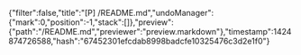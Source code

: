 {"filter":false,"title":"[P] /README.md","undoManager":{"mark":0,"position":-1,"stack":[]},"preview":{"path":"/README.md","previewer":"preview.markdown"},"timestamp":1424874726588,"hash":"67452301efcdab8998badcfe10325476c3d2e1f0"}